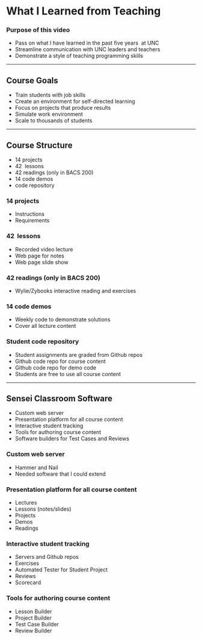 # What I Learned from Teaching

### Purpose of this video
- Pass on what I have learned in the past five years  at UNC
- Streamline communication with UNC leaders and teachers
- Demonstrate a style of teaching programming skills


---

## Course Goals

- Train students with job skills
- Create an environment for self-directed learning
- Focus on projects that produce results
- Simulate work environment
- Scale to thousands of students

---


## Course Structure
- 14 projects
- 42  lessons
- 42 readings (only in BACS 200)
- 14 code demos
- code repository


### 14 projects
- Instructions
- Requirements


###  42  lessons
- Recorded video lecture
- Web page for notes
- Web page slide show


###  42 readings (only in BACS 200)
- Wylie/Zybooks interactive reading and exercises


###  14 code demos
- Weekly code to demonstrate solutions
- Cover all lecture content


###  Student code repository
- Student assignments are graded from Github repos
- Github code repo for course content
- Github code repo for demo code
- Students are free to use all course content

---


## Sensei Classroom Software
- Custom web server
- Presentation platform for all course content
- Interactive student tracking
- Tools for authoring course content
- Software builders for Test Cases and Reviews


### Custom web server
* Hammer and Nail
* Needed software that I could extend


### Presentation platform for all course content
- Lectures
- Lessons (notes/slides)
- Projects
- Demos
- Readings


### Interactive student tracking
- Servers and Github repos
- Exercises
- Automated Tester for Student Project
- Reviews
- Scorecard


### Tools for authoring course content
* Lesson Builder
* Project Builder
* Test Case Builder
* Review Builder


